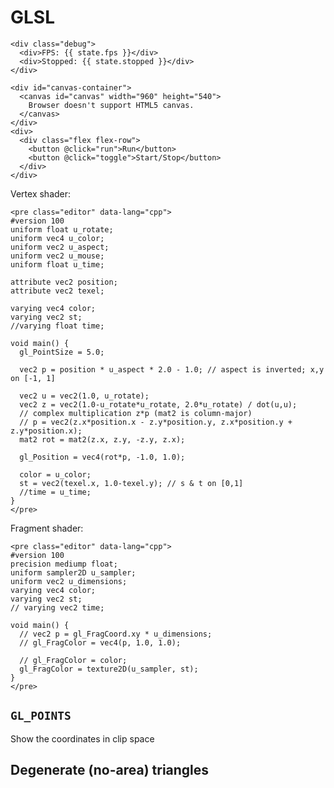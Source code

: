 <!----
--table-of-contents --number-sections
--variable homelink=true --variable includeHeader=true
--metadata=title:"GLSL"
--metadata=title-meta="glsl"
--metadata=subtitle:"Testing GLSL in WebGL"
--metadata=description:'GLSL'
--include-in-header editor/head.html
--include-after-body editor/after.html
--->

# GLSL

```{=html}
<div class="debug">
  <div>FPS: {{ state.fps }}</div>
  <div>Stopped: {{ state.stopped }}</div>
</div>
```

```{=html}
<div id="canvas-container">
  <canvas id="canvas" width="960" height="540">
    Browser doesn't support HTML5 canvas.
  </canvas>
</div>
<div>
  <div class="flex flex-row">
    <button @click="run">Run</button>
    <button @click="toggle">Start/Stop</button>
  </div>
</div>
```

Vertex shader:

```{=html}
<pre class="editor" data-lang="cpp">
#version 100
uniform float u_rotate;
uniform vec4 u_color;
uniform vec2 u_aspect;
uniform vec2 u_mouse;
uniform float u_time;

attribute vec2 position;
attribute vec2 texel;

varying vec4 color;
varying vec2 st;
//varying float time;

void main() {
  gl_PointSize = 5.0;

  vec2 p = position * u_aspect * 2.0 - 1.0; // aspect is inverted; x,y on [-1, 1]

  vec2 u = vec2(1.0, u_rotate);
  vec2 z = vec2(1.0-u_rotate*u_rotate, 2.0*u_rotate) / dot(u,u);
  // complex multiplication z*p (mat2 is column-major)
  // p = vec2(z.x*position.x - z.y*position.y, z.x*position.y + z.y*position.x);
  mat2 rot = mat2(z.x, z.y, -z.y, z.x);

  gl_Position = vec4(rot*p, -1.0, 1.0);

  color = u_color;
  st = vec2(texel.x, 1.0-texel.y); // s & t on [0,1]
  //time = u_time;
}
</pre>
```

Fragment shader:

```{=html}
<pre class="editor" data-lang="cpp">
#version 100
precision mediump float;
uniform sampler2D u_sampler;
uniform vec2 u_dimensions;
varying vec4 color;
varying vec2 st;
// varying vec2 time;

void main() {
  // vec2 p = gl_FragCoord.xy * u_dimensions;
  // gl_FragColor = vec4(p, 1.0, 1.0);

  // gl_FragColor = color;
  gl_FragColor = texture2D(u_sampler, st);
}
</pre>
```

## `GL_POINTS`

Show the coordinates in clip space

## Degenerate (no-area) triangles




